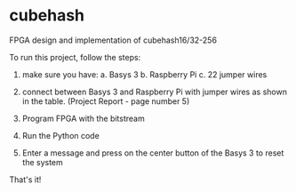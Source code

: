 # cubehash
FPGA design and implementation of cubehash16/32-256

To run this project, follow the steps:
1. make sure you have:
     a. Basys 3
     b. Raspberry Pi
     c. 22 jumper wires

2. connect between Basys 3 and Raspberry Pi with jumper wires as shown in the table. (Project Report - page number 5)

3. Program FPGA with the bitstream

4. Run the Python code

5. Enter a message and press on the center button of the Basys 3 to reset the system

That's it! 

